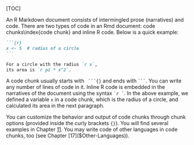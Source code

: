 [TOC]

An R Markdown document consists of intermingled prose (narratives) and code. There are two types of code in an Rmd document: code chunks\index{code chunk} and inline R code. Below is a quick example:

````md
```{r}
x <- 5  # radius of a circle
```

For a circle with the radius `r x`,
its area is `r pi * x^2`.
````

A code chunk usually starts with ```` ```{}```` and ends with ```` ``` ````. You can write any number of lines of code in it. Inline R code is embedded in the narratives of the document using the syntax `` `r ` ``. In the above example, we defined a variable `x` in a code chunk, which is the radius of a circle, and calculated its area in the next paragraph.

You can customize the behavior and output of code chunks through chunk options (provided inside the curly brackets `{}`). You will find several examples in Chapter [11]($Chunk-Options). You may write code of other languages in code chunks, too (see Chapter [17]($Other-Languages)).
